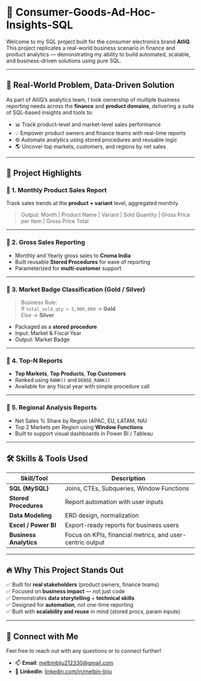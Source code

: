 # 🚀 Consumer-Goods-Ad-Hoc-Insights-SQL

Welcome to my SQL project built for the consumer electronics brand **AtliQ**. This project replicates a real-world business scenario in finance and product analytics — demonstrating my ability to build automated, scalable, and business-driven solutions using pure SQL.

---

## 🧩 Real-World Problem, Data-Driven Solution

As part of AtliQ’s analytics team, I took ownership of multiple business reporting needs across the **finance** and **product domains**, delivering a suite of SQL-based insights and tools to:

- 📊 Track product-level and market-level sales performance
- 💡 Empower product owners and finance teams with real-time reports
- ⚙️ Automate analytics using stored procedures and reusable logic
- 🌎 Uncover top markets, customers, and regions by net sales

---

## 📌 Project Highlights

### 🔹 1. Monthly Product Sales Report
Track sales trends at the **product + variant** level, aggregated monthly.
> Output: Month | Product Name | Variant | Sold Quantity | Gross Price per Item | Gross Price Total

---

### 🔹 2. Gross Sales Reporting
- Monthly and Yearly gross sales to **Croma India**
- Built reusable **Stored Procedures** for ease of reporting
- Parameterized for **multi-customer** support

---

### 🔹 3. Market Badge Classification (Gold / Silver)
> Business Rule:  
If `total_sold_qty > 5,000,000` → **Gold**  
Else → **Silver**

- Packaged as a **stored procedure**
- Input: Market & Fiscal Year
- Output: Market Badge

---

### 🔹 4. Top-N Reports
- **Top Markets**, **Top Products**, **Top Customers**
- Ranked using `RANK()` and `DENSE_RANK()`
- Available for any fiscal year with simple procedure call

---

### 🔹 5. Regional Analysis Reports
- Net Sales % Share by Region (APAC, EU, LATAM, NA)
- Top 2 Markets per Region using **Window Functions**
- Built to support visual dashboards in Power BI / Tableau

---

## 🛠️ Skills & Tools Used

| Skill/Tool             | Description |
|------------------------|-------------|
| **SQL (MySQL)**        | Joins, CTEs, Subqueries, Window Functions |
| **Stored Procedures**  | Report automation with user inputs |
| **Data Modeling**      | ERD design, normalization |
| **Excel / Power BI**   | Export-ready reports for business users |
| **Business Analytics** | Focus on KPIs, financial metrics, and user-centric output |

---

## 🔥 Why This Project Stands Out

✅ Built for **real stakeholders** (product owners, finance teams)  
✅ Focused on **business impact** — not just code  
✅ Demonstrates **data storytelling** + **technical skills**  
✅ Designed for **automation**, not one-time reporting  
✅ Built with **scalability and reuse** in mind (stored procs, param inputs)

---

## 💬 Connect with Me
Feel free to reach out with any questions or to connect further!

- 📫 **Email**: [melbinbiju212330@gmail.com](mailto:melbinbiju212330@gmail.com)  
- 🔗 **LinkedIn**: [linkedin.com/in/melbin-biju](https://www.linkedin.com/in/melbin-biju/)

